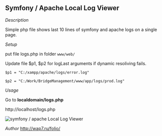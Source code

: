 ## Symfony / Apache   Local Log Viewer

_Description_

Simple php file shows last 10 lines of symfony and apache logs on a single page.

_Setup_

put file logs.php in folder `www/web/` 

Update file $p1, $p2 for logLast arguments if dynamic resoliving fails.

`$p1 = "C:/xampp/apache/logs/error.log"`

`$p2 = "C:/Work/BridgeManagement/www/app/logs/prod.log"`

_Usage_

Go to  **localdomain/logs.php**

http://localhost/logs.php


![ symfony / apache Local Log Viewer](https://raw.githubusercontent.com/lev-savranskiy/php-symfony-log-viewer/master/symfony-log-viewer.jpg)

_Author_
http://wap7.ru/folio/
